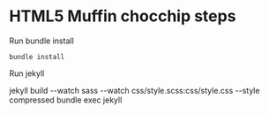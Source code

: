 HTML5 Muffin chocchip steps
============================

Run bundle install

	bundle install

Run jekyll

  jekyll build --watch
  sass --watch css/style.scss:css/style.css --style compressed
  bundle exec jekyll
